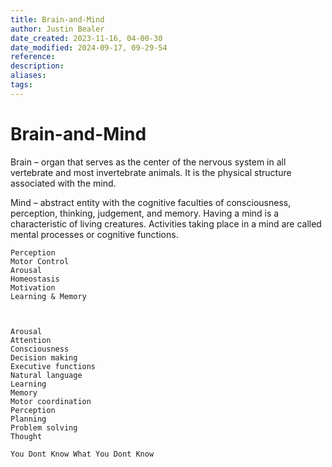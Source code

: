 ```yaml
---
title: Brain-and-Mind
author: Justin Bealer
date_created: 2023-11-16, 04-00-30
date_modified: 2024-09-17, 09-29-54
reference: 
description: 
aliases: 
tags: 
---
```

# Brain-and-Mind
Brain – organ that serves as the center of the nervous system in all vertebrate and most invertebrate animals. It is the physical structure associated with the mind.

Mind – abstract entity with the cognitive faculties of consciousness, perception, thinking, judgement, and memory. Having a mind is a characteristic of living creatures. Activities taking place in a mind are called mental processes or cognitive functions.
   
    Perception
    Motor Control
    Arousal
    Homeostasis
    Motivation
    Learning & Memory
    
    

    Arousal
    Attention
    Consciousness
    Decision making
    Executive functions
    Natural language
    Learning
    Memory
    Motor coordination
    Perception
    Planning
    Problem solving
    Thought
    
    You Dont Know What You Dont Know 
